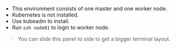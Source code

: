 - This environment consists of one master and one worker node.
- Kubernetes is not installed.
- Use kubeadm to install.
- Run `ssh node01` to login to worker node.


> You can slide this panel to side to get a bigger terminal layout.

